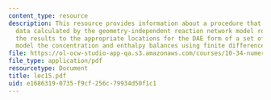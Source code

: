 ```yaml
---
content_type: resource
description: This resource provides information about a procedure that takes the reaction
  data calculated by the geometry-independent reaction network model routine and shifts
  the results to the appropriate locations for the DAE form of a set of PDE's that
  model the concentration and enthalpy balances using finite differences.
file: https://ol-ocw-studio-app-qa.s3.amazonaws.com/courses/10-34-numerical-methods-applied-to-chemical-engineering-fall-2005/e16863190735f9cf256c79934d50f1c1_lec15.pdf
file_type: application/pdf
resourcetype: Document
title: lec15.pdf
uid: e1686319-0735-f9cf-256c-79934d50f1c1
---
```

